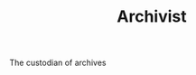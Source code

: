 ---
title: Archivist
letter: A
permalink: "/definitions/archivist.html"
body: The custodian of archives
published_at: '2018-07-07'
layout: post
---